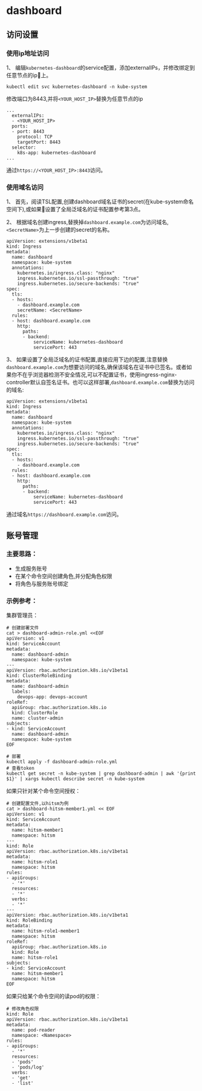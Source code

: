# dashboard

## 访问设置

###  使用ip地址访问

1、 编辑`kubernetes-dashboard`的service配置，添加externalIPs，并修改绑定到任意节点的ip上。

```
kubectl edit svc kubernetes-dashboard -n kube-system
```

修改端口为8443,并将`<YOUR_HOST_IP>`替换为任意节点的ip

```
...
  externalIPs:
  - <YOUR_HOST_IP>
  ports:
  - port: 8443
    protocol: TCP
    targetPort: 8443
  selector:
    k8s-app: kubernetes-dashboard
...
```
通过`https://<YOUR_HOST_IP>:8443`访问。

###  使用域名访问

1、 首先，阅读TSL配置,创建dashboard域名证书的secret(在kube-system命名空间下),或如果设置了全局泛域名的证书配置参考第3点。

2、 根据域名创建ingress,替换掉`dashboard.example.com`为访问域名,`<SecretName>`为上一步创建的secret的名称。

```
apiVersion: extensions/v1beta1
kind: Ingress
metadata:
  name: dashboard
  namespace: kube-system
  annotations:
    kubernetes.io/ingress.class: "nginx"
    ingress.kubernetes.io/ssl-passthrough: "true"
    ingress.kubernetes.io/secure-backends: "true"
spec:
  tls:
  - hosts:
    - dashboard.example.com
    secretName: <SecretName>
  rules:
  - host: dashboard.example.com
    http:
      paths:
      - backend:
          serviceName: kubernetes-dashboard
          servicePort: 443
```

3、 如果设置了全局泛域名的证书配置,直接应用下边的配置,注意替换`dashboard.example.com`为想要访问的域名,确保该域名在证书中已签名。或者如果你不在乎浏览器检测不安全情况,可以不配置证书，使用ingress-nginx-controller默认自签名证书。也可以这样部署,`dashboard.example.com`替换为访问的域名:

```
apiVersion: extensions/v1beta1
kind: Ingress
metadata:
  name: dashboard
  namespace: kube-system
  annotations:
    kubernetes.io/ingress.class: "nginx"
    ingress.kubernetes.io/ssl-passthrough: "true"
    ingress.kubernetes.io/secure-backends: "true"
spec:
  tls:
  - hosts:
    - dashboard.example.com
  rules:
  - host: dashboard.example.com
    http:
      paths:
      - backend:
          serviceName: kubernetes-dashboard
          servicePort: 443
```

通过域名`https://dashboard.example.com`访问。

##  账号管理

### 主要思路：

- 生成服务账号
- 在某个命令空间创建角色,并分配角色权限
- 将角色与服务账号绑定

### 示例参考：

集群管理员：

```
# 创建部署文件
cat > dashboard-admin-role.yml <<EOF
apiVersion: v1
kind: ServiceAccount
metadata:
  name: dashboard-admin
  namespace: kube-system
---
apiVersion: rbac.authorization.k8s.io/v1beta1
kind: ClusterRoleBinding
metadata:
  name: dashboard-admin
  labels:
    devops-app: devops-account
roleRef:
  apiGroup: rbac.authorization.k8s.io
  kind: ClusterRole
  name: cluster-admin
subjects:
- kind: ServiceAccount
  name: dashboard-admin
  namespace: kube-system
EOF

# 部署
kubectl apply -f dashboard-admin-role.yml
# 查看token
kubectl get secret -n kube-system | grep dashboard-admin | awk '{print $1}' | xargs kubectl describe secret -n kube-system
```

如果只针对某个命令空间授权：

```
# 创建配置文件,以hitsm为例
cat > dashboard-hitsm-member1.yml << EOF
apiVersion: v1
kind: ServiceAccount
metadata:
  name: hitsm-member1
  namespace: hitsm
---
kind: Role
apiVersion: rbac.authorization.k8s.io/v1beta1
metadata:
  name: hitsm-role1
  namespace: hitsm
rules:
- apiGroups:
  - '*'
  resources:
  - '*'
  verbs:
  - '*'
---
apiVersion: rbac.authorization.k8s.io/v1beta1
kind: RoleBinding
metadata:
  name: hitsm-role1-member1
  namespace: hitsm
roleRef:
  apiGroup: rbac.authorization.k8s.io
  kind: Role
  name: hitsm-role1
subjects:
- kind: ServiceAccount
  name: hitsm-member1
  namespace: hitsm
EOF
```

如果只给某个命令空间的读pod的权限：

```
# 修改角色权限
kind: Role
apiVersion: rbac.authorization.k8s.io/v1beta1
metadata:
  name: pod-reader
  namespace: <Namespace>
rules:
- apiGroups:
  - '*'
  resources:
  - 'pods'
  - 'pods/log'
  verbs:
  - 'get'
  - 'list'
```




